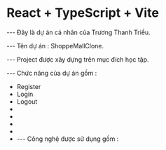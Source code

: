 # React + TypeScript + Vite

--- Đây là dự án cá nhân của Trương Thanh Triều.

--- Tên dự án : ShoppeMallClone.

--- Project được xây dựng trên mục đích học tập.

--- Chức năng của dự án gồm :

- Register
- Login
- Logout
-
-
-
-
- --- Công nghệ được sử dụng gồm :

